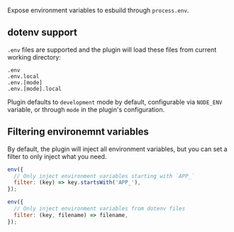 Expose environment variables to esbuild through `process.env`.

## dotenv support

`.env` files are supported and the plugin will load these files from current
working directory:

```
.env
.env.local
.env.[mode]
.env.[mode].local
```

Plugin defaults to `development` mode by default, configurable via `NODE_ENV`
variable, or through `mode` in the plugin's configuration.

## Filtering environemnt variables

By default, the plugin will inject all environment variables, but you can set
a filter to only inject what you need.

```js
env({
  // Only inject environment variables starting with `APP_`
  filter: (key) => key.startsWith('APP_'),
});

env({
  // Only inject environment variables from dotenv files
  filter: (key, filename) => filename,
});
``` 
